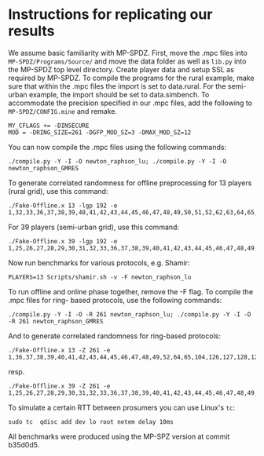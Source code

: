 # Instructions for replicating our results

We assume basic familiarity with MP-SPDZ. First, move the .mpc files into
`MP-SPDZ/Programs/Source/` and move the data folder as well as `lib.py` into
the MP-SPDZ top level directory. Create player data and setup SSL as required by
MP-SPDZ. To compile the programs for the rural example, make sure that within 
the .mpc files the import is set to data.rural. For the semi-urban example,
the import should be set to data.simbench. To accommodate the precision specified
in our .mpc files, add the following to `MP-SPDZ/CONFIG.mine` and remake.
```
MY_CFLAGS += -DINSECURE                                                         
MOD = -DRING_SIZE=261 -DGFP_MOD_SZ=3 -DMAX_MOD_SZ=12
```

You can now compile the .mpc files using the following commands:
```
./compile.py -Y -I -O newton_raphson_lu; ./compile.py -Y -I -O newton_raphson_GMRES
``` 

To generate correlated randomness for offline preprocessing for 13 players (rural grid), use this command:
```
./Fake-Offline.x 13 -lgp 192 -e 1,32,33,36,37,38,39,40,41,42,43,44,45,46,47,48,49,50,51,52,62,63,64,65,66,67,72,97,102,104,105,107,126,127,128,129,130,131,138,166,168,169,171,190,191,192,194,227,230,232,234,235,265,362
```

For 39 players (semi-urban grid), use this command:

```
./Fake-Offline.x 39 -lgp 192 -e 1,25,26,27,28,29,30,31,32,33,36,37,38,39,40,41,42,43,44,45,46,47,48,49,52,62,63,64,65,66,67,72,98,102,104,105,107,126,127,128,129,130,131,138,144,166,168,169,171,194,234,320
```

Now run benchmarks for various protocols, e.g. Shamir:

```
PLAYERS=13 Scripts/shamir.sh -v -F newton_raphson_lu
```

To run offline and online phase together, remove the -F flag. To compile the .mpc files for ring-
based protocols, use the following commands:
```
./compile.py -Y -I -O -R 261 newton_raphson_lu; ./compile.py -Y -I -O -R 261 newton_raphson_GMRES
```
And to generate correlated randomness for ring-based protocols:
```
./Fake-Offline.x 13 -Z 261 -e 1,36,37,38,39,40,41,42,43,44,45,46,47,48,49,52,64,65,104,126,127,128,129,130,131,166,168,169,171,194,234
```
resp.

```
./Fake-Offline.x 39 -Z 261 -e 1,25,26,27,28,29,30,31,32,33,36,37,38,39,40,41,42,43,44,45,46,47,48,49,52,62,63,64,65,66,67,72,98,102,104,105,107,126,127,128,129,130,131,138,144,166,168,169,171,194,234,320
```
To simulate a certain RTT between prosumers you can use Linux's `tc`:
```
sudo tc  qdisc add dev lo root netem delay 10ms
```

All benchmarks were produced using the MP-SPZ version at commit b35d0d5.
